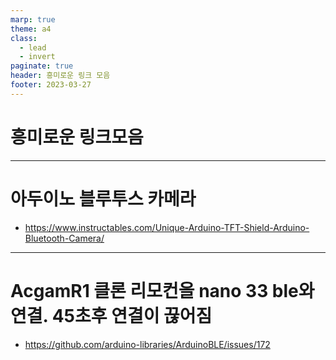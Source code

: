 ```yaml
---
marp: true
theme: a4
class:
  - lead
  - invert
paginate: true
header: 흥미로운 링크 모음
footer: 2023-03-27
---
```


# 흥미로운 링크모음

---

# 아두이노 블루투스 카메라
* https://www.instructables.com/Unique-Arduino-TFT-Shield-Arduino-Bluetooth-Camera/

---

# AcgamR1 클론 리모컨을 nano 33 ble와 연결. 45초후 연결이 끊어짐
* https://github.com/arduino-libraries/ArduinoBLE/issues/172